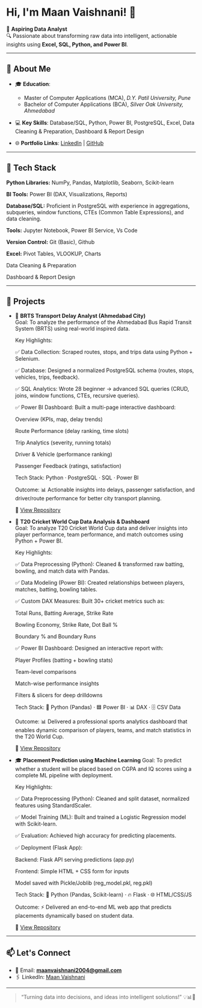 # Hi, I'm **Maan Vaishnani**! 👋  

🚀 **Aspiring Data Analyst**  
🔍 Passionate about transforming raw data into intelligent, actionable insights using **Excel, SQL, Python, and Power BI**.  

---

## 🌟 About Me  

- 🎓 **Education**:  
  - Master of Computer Applications (MCA), *D.Y. Patil University, Pune*  
  - Bachelor of Computer Applications (BCA), *Silver Oak University, Ahmedabad*  

- 💻 **Key Skills**: Database/SQL, Python, Power BI, PostgreSQL, Excel,  Data Cleaning & Preparation, Dashboard & Report Design  
- 🌐 **Portfolio Links**: [LinkedIn](https://www.linkedin.com/in/maan-vaishnani) | [GitHub](https://github.com/1079maan)  

---

## 🔧 Tech Stack  

**Python Libraries:** NumPy, Pandas, Matplotlib, Seaborn, Scikit-learn

**BI Tools:** Power BI (DAX, Visualizations, Reports)

**Database/SQL:**  Proficient in PostgreSQL with experience in aggregations, subqueries, 
                                  window functions, CTEs (Common Table Expressions), and data cleaning.
                                  
**Tools:** Jupyter Notebook, Power BI Service, Vs Code 

**Version Control:** Git (Basic), Github

**Excel:** Pivot Tables, VLOOKUP, Charts

Data Cleaning & Preparation

Dashboard & Report Design  


---

## 🚀 Projects  

- 🚌 **BRTS Transport Delay Analyst (Ahmedabad City)**  
  Goal:
  To analyze the performance of the Ahmedabad Bus Rapid Transit System (BRTS) using real-world inspired data.
  
  Key Highlights:
  
  ✅ Data Collection: Scraped routes, stops, and trips data using Python + Selenium.
  
  ✅ Database: Designed a normalized PostgreSQL schema (routes, stops, vehicles, trips, feedback).
  
  ✅ SQL Analytics: Wrote 28 beginner → advanced SQL queries (CRUD, joins, window functions, CTEs, recursive queries).
  
  ✅ Power BI Dashboard: Built a multi-page interactive dashboard:
  
  Overview (KPIs, map, delay trends)
  
  Route Performance (delay ranking, time slots)
  
  Trip Analytics (severity, running totals)
  
  Driver & Vehicle (performance ranking)
  
  Passenger Feedback (ratings, satisfaction)
  
  Tech Stack:
  Python · PostgreSQL · SQL · Power BI
  
  Outcome:
  📊 Actionable insights into delays, passenger satisfaction, and driver/route performance for better city transport planning.
  
  🔗 [View Repository](https://github.com/1079maan/BRTS_Transport_Analyst_Project)
  

- 🏏 **T20 Cricket World Cup Data Analysis & Dashboard**  
  Goal:
  To analyze T20 Cricket World Cup data and deliver insights into player performance, team performance, and match outcomes using Python + Power BI.
  
  Key Highlights:
  
  ✅ Data Preprocessing (Python): Cleaned & transformed raw batting, bowling, and match data with Pandas.
  
  ✅ Data Modeling (Power BI): Created relationships between players, matches, batting, bowling tables.
  
  ✅ Custom DAX Measures: Built 30+ cricket metrics such as:
  
  Total Runs, Batting Average, Strike Rate
  
  Bowling Economy, Strike Rate, Dot Ball %
  
  Boundary % and Boundary Runs
  
  ✅ Power BI Dashboard: Designed an interactive report with:
  
  Player Profiles (batting + bowling stats)
  
  Team-level comparisons
  
  Match-wise performance insights
  
  Filters & slicers for deep drilldowns
  
  Tech Stack:
  🐍 Python (Pandas) · 🟦 Power BI · 📊 DAX · 🗄 CSV Data
  
  Outcome:
  📊 Delivered a professional sports analytics dashboard that enables dynamic comparison of players, teams, and match statistics in the T20 World Cup.
  
  🔗 [View Repository](https://github.com/1079maan/T20-Cricket-World-Cup-Data-Analysis-Dashboard)
  
- 🎓 **Placement Prediction using Machine Learning**
  Goal:
  To predict whether a student will be placed based on CGPA and IQ scores using a complete ML pipeline with deployment.
  
  Key Highlights:
  
  ✅ Data Preprocessing (Python): Cleaned and split dataset, normalized features using StandardScaler.
  
  ✅ Model Training (ML): Built and trained a Logistic Regression model with Scikit-learn.
  
  ✅ Evaluation: Achieved high accuracy for predicting placements.
  
  ✅ Deployment (Flask App):
  
  Backend: Flask API serving predictions (app.py)
  
  Frontend: Simple HTML + CSS form for inputs
  
  Model saved with Pickle/Joblib (reg_model.pkl, reg.pkl)
  
  Tech Stack:
  🐍 Python (Pandas, Scikit-learn) · 🔥 Flask · 🌐 HTML/CSS/JS
  
  Outcome:
  ⚡ Delivered an end-to-end ML web app that predicts placements dynamically based on student data.
  
  🔗 [View Repository](https://github.com/1079maan/Student-Placement-Prediction-using-ML-model)

---

## 📫 Let's Connect

- 📩 Email: **maanvaishnani2004@gmail.com**
- 🖇️ LinkedIn: [Maan Vaishnani](https://www.linkedin.com/in/maan-vaishnani)

---

> “Turning data into decisions, and ideas into intelligent solutions!” 💡📊🤖  
